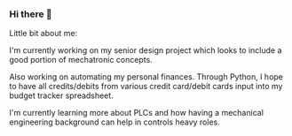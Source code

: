 ### Hi there 👋
Little bit about me:

I'm currently working on my senior design project which looks to include a good portion of mechatronic concepts.

Also working on automating my personal finances. Through Python, I hope to have all credits/debits from various credit card/debit cards input into my budget tracker spreadsheet.

I'm currently learning more about PLCs and how having a mechanical engineering background can help in controls heavy roles.
